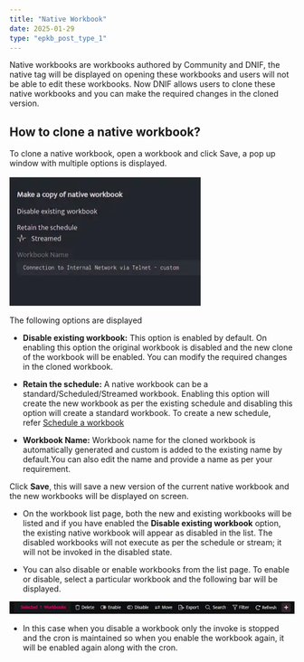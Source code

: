 ```yaml
---
title: "Native Workbook"
date: 2025-01-29
type: "epkb_post_type_1"
---
```


  
Native workbooks are workbooks authored by Community and DNIF, the native tag will be displayed on opening these workbooks and users will not be able to edit these workbooks. Now DNIF allows users to clone these native workbooks and you can make the required changes in the cloned version.

## **How to clone a native workbook?**

To clone a native workbook, open a workbook and click Save, a pop up window with multiple options is displayed.

![image 1-Dec-07-2023-10-32-25-0348-AM](./images-Native%20Workbook/Native-Workbook-1.png)

The following options are displayed

- **Disable existing workbook:** This option is enabled by default. On enabling this option the original workbook is disabled and the new clone of the workbook will be enabled. You can modify the required changes in the cloned workbook.

- **Retain the schedule:** A native workbook can be a standard/Scheduled/Streamed workbook. Enabling this option will create the new workbook as per the existing schedule and disabling this option will create a standard workbook. To create a new schedule, refer [Schedule a workbook](https://dnif.it/kb/hunting-with-workbooks/getting-started-hunting-with-workbooks/schedule-a-workbook-2/)

- **Workbook Name:** Workbook name for the cloned workbook is automatically generated and custom is added to the existing name by default.You can also edit the name and provide a name as per your requirement.

Click **Save**, this will save a new version of the current native workbook and the new workbooks will be displayed on screen.

- On the workbook list page, both the new and existing workbooks will be listed and if you have enabled the **Disable existing workbook** option, the existing native workbook will appear as disabled in the list. The disabled workbooks will not execute as per the schedule or stream; it will not be invoked in the disabled state.

- You can also disable or enable workbooks from the list page. To enable or disable, select a particular workbook and the following bar will be displayed.

![image 2-Dec-07-2023-10-33-29-5873-AM](./images-Native%20Workbook/Native-Workbook-2.png)

- In this case when you disable a workbook only the invoke is stopped and the cron is maintained so when you enable the workbook again, it will be enabled again along with the cron.
